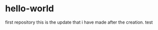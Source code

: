hello-world
===========

first repository
this is the update that i have made after the creation. test
